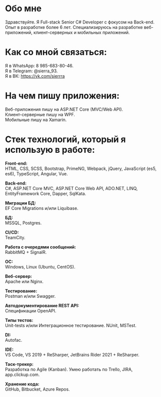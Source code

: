 # Обо мне
Здравствуйте. Я Full-stack Senior C# Developer с фокусом на Back-end. Опыт в разработке более 6 лет. Специализируюсь на разработке веб-приложений, клиент-серверных и мобильных приложений.

# Как со мной связаться:
Я в WhatsApp: 8 985-683-80-46.<br>
Я в Telegram: @sierra_93.<br>
Я в ВК: https://vk.com/sierrra

# На чем пишу приложения:
Веб-приложения пишу на ASP.NET Core (MVC/Web API). <br>
Клиент-серверные пишу на WPF. <br>
Мобильные пишу на Xamarin.

# Стек технологий, который я использую в работе:
<strong>Front-end: </strong> <br>
HTML, CSS, SCSS, Bootstrap, PrimeNG, Webpack, jQuery, JavaScript (es5, es6), TypeScript, Angular, Vue. <br>

<strong>Back-end: </strong> <br>
C#, ASP.NET Core MVC, ASP.NET Core Web API, ADO.NET, LINQ, EntityFramework Core, Dapper, SqlKata.

<strong>Миграции БД: </strong> <br>
EF Core Migrations и/или Liquibase.

<strong>БД: </strong> <br>
MSSQL, Postgres.

<strong>CI/CD: </strong> <br>
TeamCity.

<strong>Работа с очередями сообщений:</strong> <br>
RabbitMQ + SignalR.

<strong>OC: </strong> <br>
Windows, Linux (Ubuntu, CentOS).

<strong>Веб-сервер: </strong> <br>
Apache или Nginx.

<strong>Тестирование: </strong> <br>
Postman и/или Swagger.

<strong>Автодокументирование REST API: </strong> <br>
Спецификации OpenAPI.

<strong>Типы тестов: </strong> <br>
Unit-tests и/или Интеграционное тестирование. NUnit, MSTest. 

<strong>DI: </strong> <br>
Autofac.

<strong>IDE: </strong> <br>
VS Code, VS 2019 + ReSharper, JetBrains Rider 2021 + ReSharper.

<strong>Таск-трекер: </strong> <br>
Разработка по Agile (Kanban). Умею работать по Trello, JIRA, app.clickup.com.

<strong>Хранение кода: </strong> <br>
GitHub, Bitbucket, Azure Repos.

